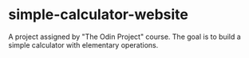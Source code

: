 # simple-calculator-website
A project assigned by "The Odin Project" course. The goal is to build a simple calculator with elementary operations.
